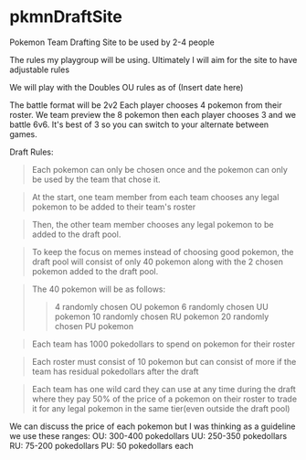 # pkmnDraftSite
Pokemon Team Drafting Site to be used by 2-4 people


The rules my playgroup will be using. Ultimately I will aim for the site to have adjustable rules

We will play with the Doubles OU rules as of (Insert date here)

The battle format will be 2v2 Each player chooses 4 pokemon from their roster. We team preview the 8 pokemon then each player chooses 3 and we battle 6v6. It's best of 3 so you can switch to your alternate between games.

Draft Rules:

>Each pokemon can only be chosen once and the pokemon can only be used by the team that chose it.

>At the start, one team member from each team chooses any legal pokemon to be added to their team's roster

>Then, the other team member chooses any legal pokemon to be added to the draft pool.

>To keep the focus on memes instead of choosing good pokemon, the draft pool will consist of only 40 pokemon along with the 2 chosen pokemon added to the draft pool.

>The 40 pokemon will be as follows:
>>4 randomly chosen OU pokemon
>>6 randomly chosen UU pokemon
>>10 randomly chosen RU pokemon
>>20 randomly chosen PU pokemon

>Each team has 1000 pokedollars to spend on pokemon for their roster

>Each roster must consist of 10 pokemon but can consist of more if the team has residual pokedollars after the draft

>Each team has one wild card they can use at any time during the draft where they pay 50% of the price of a pokemon on their roster to trade it for any legal pokemon in the same tier(even outside the draft pool)

We can discuss the price of each pokemon but I was thinking as a guideline we use these ranges:
OU: 300-400 pokedollars
UU: 250-350 pokedollars
RU: 75-200 pokedollars
PU: 50 pokedollars each
